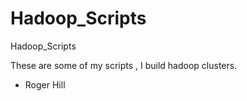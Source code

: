 # Hadoop_Scripts
Hadoop_Scripts

These are some of my scripts , I build hadoop clusters. 

- Roger Hill
